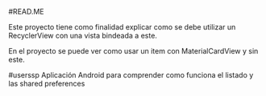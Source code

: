 #READ.ME

Este proyecto tiene como finalidad explicar como se debe utilizar un RecyclerView con una vista bindeada a este.

En el proyecto se puede ver como usar un item con MaterialCardView y sin este.

#userssp
Aplicación Android para comprender como funciona el listado y las shared preferences
